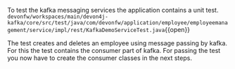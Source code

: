 To test the kafka messaging services the application contains a unit test.
`devonfw/workspaces/main/devon4j-kafka/core/src/test/java/com/devonfw/application/employee/employeemanagement/service/impl/rest/KafkaDemoServiceTest.java`{{open}}

The test creates and deletes an employee using message passing by kafka. For this the test contains the consumer part of kafka.
For passing the test you now have to create the consumer classes in the next steps.
